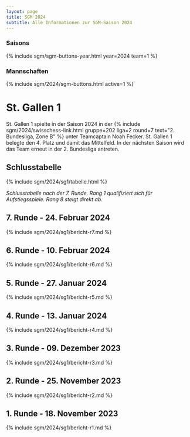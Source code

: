 ```yaml
---
layout: page
title: SGM 2024
subtitle: Alle Informationen zur SGM-Saison 2024
---
```


### Saisons

{% include sgm/sgm-buttons-year.html year=2024 team=1 %}

### Mannschaften

{% include sgm/2024/sgm-buttons.html active=1 %}

# St. Gallen 1

St. Gallen 1 spielte in der Saison 2024 in der
{% include sgm/2024/swisschess-link.html gruppe=202 liga=2 round=7 text="2. Bundesliga, Zone B" %}
unter Teamcaptain Noah Fecker. St. Gallen 1 belegte den 4. Platz und damit das Mittelfeld. In der nächsten Saison wird
das Team erneut in der 2. Bundesliga antreten.

## Schlusstabelle

{% include sgm/2024/sg1/tabelle.html %}

_Schlusstabelle nach der 7. Runde. Rang 1 qualifiziert sich für Aufstiegsspiele. Rang 8 steigt direkt ab._

## 7. Runde - 24. Februar 2024

{% include sgm/2024/sg1/bericht-r7.md %}

## 6. Runde - 10. Februar 2024

{% include sgm/2024/sg1/bericht-r6.md %}

## 5. Runde - 27. Januar 2024

{% include sgm/2024/sg1/bericht-r5.md %}

## 4. Runde - 13. Januar 2024

{% include sgm/2024/sg1/bericht-r4.md %}

## 3. Runde - 09. Dezember 2023

{% include sgm/2024/sg1/bericht-r3.md %}

## 2. Runde - 25. November 2023

{% include sgm/2024/sg1/bericht-r2.md %}

## 1. Runde - 18. November 2023

{% include sgm/2024/sg1/bericht-r1.md %}

<style>
table th, table td:nth-of-type(4) {
    white-space: nowrap;
}
</style>
